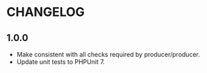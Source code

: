 # CHANGELOG

## 1.0.0

- Make consistent with all checks required by producer/producer.
- Update unit tests to PHPUnit 7.

